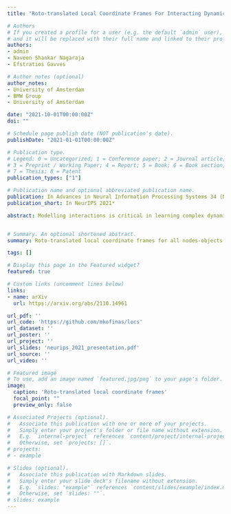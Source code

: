 ```yaml
---
title: "Roto-translated Local Coordinate Frames For Interacting Dynamical Systems"

# Authors
# If you created a profile for a user (e.g. the default `admin` user), write the username (folder name) here
# and it will be replaced with their full name and linked to their profile.
authors:
- admin
- Naveen Shankar Nagaraja
- Efstratios Gavves

# Author notes (optional)
author_notes:
- University of Amsterdam
- BMW Group
- University of Amsterdam

date: "2021-10-01T00:00:00Z"
doi: ""

# Schedule page publish date (NOT publication's date).
publishDate: "2021-01-01T00:00:00Z"

# Publication type.
# Legend: 0 = Uncategorized; 1 = Conference paper; 2 = Journal article;
# 3 = Preprint / Working Paper; 4 = Report; 5 = Book; 6 = Book section;
# 7 = Thesis; 8 = Patent
publication_types: ["1"]

# Publication name and optional abbreviated publication name.
publication: In Advances in Neural Information Processing Systems 34 (NeurIPS 2021)
publication_short: In NeurIPS 2021*

abstract: Modelling interactions is critical in learning complex dynamical systems, namely systems of interacting objects with highly non-linear and time-dependent behaviour. A large class of such systems can be formalized as <em>geometric graphs</em>, <em>i.e.</em>, graphs with nodes positioned in the Euclidean space given an <em>arbitrarily</em> chosen global coordinate system, for instance vehicles in a traffic scene.  Notwithstanding the arbitrary global coordinate system, the governing dynamics of the respective dynamical systems are invariant to rotations and translations, also known as  <em>Galilean invariance</em>.  As ignoring these invariances leads to worse generalization, in this work we propose local coordinate frames per node-object to induce roto-translation invariance to the geometric graph of the interacting dynamical system.  Further, the local coordinate frames allow for a natural definition of anisotropic filtering in graph neural networks.  Experiments in traffic scenes, 3D motion capture, and colliding particles demonstrate that the proposed approach comfortably outperforms the recent state-of-the-art.


# Summary. An optional shortened abstract.
summary: Roto-translated local coordinate frames for all nodes-objects in the geometric graphs of interacting dynamical systems

tags: []

# Display this page in the Featured widget?
featured: true

# Custom links (uncomment lines below)
links:
- name: arXiv
  url: https://arxiv.org/abs/2110.14961

url_pdf: ''
url_code: 'https://github.com/mkofinas/locs'
url_dataset: ''
url_poster: ''
url_project: ''
url_slides: 'neurips_2021_presentation.pdf'
url_source: ''
url_video: ''

# Featured image
# To use, add an image named `featured.jpg/png` to your page's folder.
image:
  caption: 'Roto-translated local coordinate frames'
  focal_point: ""
  preview_only: false

# Associated Projects (optional).
#   Associate this publication with one or more of your projects.
#   Simply enter your project's folder or file name without extension.
#   E.g. `internal-project` references `content/project/internal-project/index.md`.
#   Otherwise, set `projects: []`.
# projects:
# - example

# Slides (optional).
#   Associate this publication with Markdown slides.
#   Simply enter your slide deck's filename without extension.
#   E.g. `slides: "example"` references `content/slides/example/index.md`.
#   Otherwise, set `slides: ""`.
# slides: example
---
```


<!-- {{% callout note %}} -->
<!-- Click the *Cite* button above to demo the feature to enable visitors to import publication metadata into their reference management software. -->
<!-- {{% /callout %}} -->

<!-- {{% callout note %}} -->
<!-- Create your slides in Markdown - click the *Slides* button to check out the example. -->
<!-- {{% /callout %}} -->

<!-- Supplementary notes can be added here, including [code, math, and images](https://wowchemy.com/docs/writing-markdown-latex/). -->
